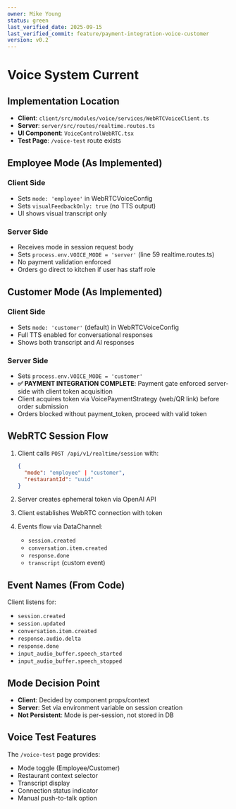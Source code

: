```yaml
---
owner: Mike Young
status: green
last_verified_date: 2025-09-15
last_verified_commit: feature/payment-integration-voice-customer
version: v0.2
---
```


# Voice System Current

## Implementation Location

- **Client**: `client/src/modules/voice/services/WebRTCVoiceClient.ts`
- **Server**: `server/src/routes/realtime.routes.ts`
- **UI Component**: `VoiceControlWebRTC.tsx`
- **Test Page**: `/voice-test` route exists

## Employee Mode (As Implemented)

### Client Side
- Sets `mode: 'employee'` in WebRTCVoiceConfig
- Sets `visualFeedbackOnly: true` (no TTS output)
- UI shows visual transcript only

### Server Side
- Receives mode in session request body
- Sets `process.env.VOICE_MODE = 'server'` (line 59 realtime.routes.ts)
- No payment validation enforced
- Orders go direct to kitchen if user has staff role

## Customer Mode (As Implemented)

### Client Side
- Sets `mode: 'customer'` (default) in WebRTCVoiceConfig
- Full TTS enabled for conversational responses
- Shows both transcript and AI responses

### Server Side
- Sets `process.env.VOICE_MODE = 'customer'`
- **✅ PAYMENT INTEGRATION COMPLETE**: Payment gate enforced server-side with client token acquisition
- Client acquires token via VoicePaymentStrategy (web/QR link) before order submission
- Orders blocked without payment_token, proceed with valid token

## WebRTC Session Flow

1. Client calls `POST /api/v1/realtime/session` with:
   ```json
   {
     "mode": "employee" | "customer",
     "restaurantId": "uuid"
   }
   ```

2. Server creates ephemeral token via OpenAI API

3. Client establishes WebRTC connection with token

4. Events flow via DataChannel:
   - `session.created`
   - `conversation.item.created`
   - `response.done`
   - `transcript` (custom event)

## Event Names (From Code)

Client listens for:
- `session.created`
- `session.updated`
- `conversation.item.created`
- `response.audio.delta`
- `response.done`
- `input_audio_buffer.speech_started`
- `input_audio_buffer.speech_stopped`

## Mode Decision Point

- **Client**: Decided by component props/context
- **Server**: Set via environment variable on session creation
- **Not Persistent**: Mode is per-session, not stored in DB

## Voice Test Features

The `/voice-test` page provides:
- Mode toggle (Employee/Customer)
- Restaurant context selector
- Transcript display
- Connection status indicator
- Manual push-to-talk option